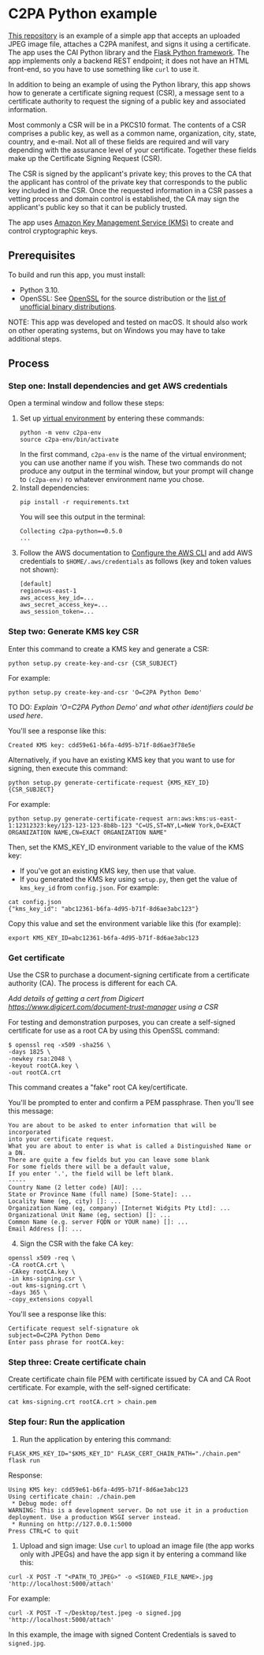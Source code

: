 # C2PA Python example

[This repository](https://github.com/contentauth/c2pa-python-example) is an example of a  simple app that accepts an uploaded JPEG image file, attaches a C2PA manifest, and signs it using a certificate.  The app uses the CAI Python library and the [Flask Python framework](https://flask.palletsprojects.com/en/3.0.x/).  The app implements only a backend REST endpoint; it does not have an HTML front-end, so you have to use something like `curl` to use it.

In addition to being an example of using the Python library, this app shows how to generate a certificate signing request (CSR), a message sent to a certificate authority to request the signing of a public key and associated information. 

Most commonly a CSR will be in a PKCS10 format. The contents of a CSR comprises a public key, as well as a common name, organization, city, state, country, and e-mail. Not all of these fields are required and will vary depending with the assurance level of your certificate. Together these fields make up the Certificate Signing Request (CSR). 

The CSR is signed by the applicant's private key; this proves to the CA that the applicant has control of the private key that corresponds to the public key included in the CSR. Once the requested information in a CSR passes a vetting process and domain control is established, the CA may sign the applicant's public key so that it can be publicly trusted. 

The app uses [Amazon Key Management Service (KMS)](https://aws.amazon.com/kms/) to create and control cryptographic keys. 

## Prerequisites

To build and run this app, you must install:

- Python 3.10.
- OpenSSL: See [OpenSSL](https://www.openssl.org/source/) for the source distribution or the [list of unofficial binary distributions](https://wiki.openssl.org/index.php/Binaries).

NOTE: This app was developed and tested on macOS. It should also work on other operating systems, but on Windows you may have to take additional steps.

## Process

### Step one: Install dependencies and get AWS credentials

Open a terminal window and follow these steps:

1. Set up [virtual environment](https://docs.python.org/3/library/venv.html) by entering these commands:
	 ```
	python -m venv c2pa-env
	source c2pa-env/bin/activate
	```
	In the first command, `c2pa-env` is the name of the virtual environment; you can use another name if you wish. These two commands do not produce any output in the terminal window, but your prompt will change to `(c2pa-env)` ro whatever environment name you chose.  
1. Install dependencies:
	```
	pip install -r requirements.txt
	```
	You will see this output in the terminal:
	```
	Collecting c2pa-python==0.5.0
	...
	```
1. Follow the AWS documentation to [Configure the AWS CLI](https://docs.aws.amazon.com/cli/latest/userguide/cli-chap-configure.html) and add AWS credentials to `$HOME/.aws/credentials` as follows (key and token values not shown):
	```
	[default]
	region=us-east-1
	aws_access_key_id=...
	aws_secret_access_key=...
	aws_session_token=...
	```

### Step two: Generate KMS key CSR

Enter this command to create a KMS key and generate a CSR:

```shell
python setup.py create-key-and-csr {CSR_SUBJECT}
```

For example:

```
python setup.py create-key-and-csr 'O=C2PA Python Demo'
```

TO DO: _Explain 'O=C2PA Python Demo' and what other identifiers could be used here_.

You'll see a response like this:
```
Created KMS key: cdd59e61-b6fa-4d95-b71f-8d6ae3f78e5e
```

Alternatively, if you have an existing KMS key that you want to use for signing, then execute this command:

```shell
python setup.py generate-certificate-request {KMS_KEY_ID} {CSR_SUBJECT}
```

For example:
```
python setup.py generate-certificate-request arn:aws:kms:us-east-1:12312323:key/123-123-123-8b8b-123 "C=US,ST=NY,L=NeW York,O=EXACT ORGANIZATION NAME,CN=EXACT ORGANIZATION NAME"
```

Then, set the KMS_KEY_ID environment variable to the value of the KMS key:
- If you've got an existing KMS key, then use that value. 
- If you generated the KMS key using `setup.py`, then get the value of `kms_key_id` from `config.json`. For example:

```
cat config.json
{"kms_key_id": "abc12361-b6fa-4d95-b71f-8d6ae3abc123"}
```

Copy this value and set the environment variable like this (for example):

```
export KMS_KEY_ID=abc12361-b6fa-4d95-b71f-8d6ae3abc123
```

### Get certificate

Use the CSR to purchase a document-signing certificate from a certificate authority (CA). The process is different for each CA.

_Add details of getting a cert from Digicert https://www.digicert.com/document-trust-manager using a CSR_

For testing and demonstration purposes, you can create a self-signed certificate for use as a root CA by using this OpenSSL command:

```
$ openssl req -x509 -sha256 \
-days 1825 \
-newkey rsa:2048 \
-keyout rootCA.key \
-out rootCA.crt
```

This command creates a "fake" root CA key/certificate.

You'll be prompted to enter and confirm a PEM passphrase.  Then you'll see this message:

```
You are about to be asked to enter information that will be incorporated
into your certificate request.
What you are about to enter is what is called a Distinguished Name or a DN.
There are quite a few fields but you can leave some blank
For some fields there will be a default value,
If you enter '.', the field will be left blank.
-----
Country Name (2 letter code) [AU]: ...
State or Province Name (full name) [Some-State]: ...
Locality Name (eg, city) []: ...
Organization Name (eg, company) [Internet Widgits Pty Ltd]: ...
Organizational Unit Name (eg, section) []: ...
Common Name (e.g. server FQDN or YOUR name) []: ...
Email Address []: ...
```

4. Sign the CSR with the fake CA key:

```
openssl x509 -req \
-CA rootCA.crt \
-CAkey rootCA.key \
-in kms-signing.csr \
-out kms-signing.crt \
-days 365 \
-copy_extensions copyall
```

You'll see a response like this:

```
Certificate request self-signature ok
subject=O=C2PA Python Demo
Enter pass phrase for rootCA.key:
```

### Step three: Create certificate chain

Create certificate chain file PEM with certificate issued by CA and CA Root certificate. For example, with the self-signed certificate:

```
cat kms-signing.crt rootCA.crt > chain.pem
```

### Step four: Run the application 

1. Run the application by entering this command:

```
FLASK_KMS_KEY_ID="$KMS_KEY_ID" FLASK_CERT_CHAIN_PATH="./chain.pem" flask run
```

Response:
```
Using KMS key: cdd59e61-b6fa-4d95-b71f-8d6ae3abc123
Using certificate chain: ./chain.pem
 * Debug mode: off
WARNING: This is a development server. Do not use it in a production deployment. Use a production WSGI server instead.
 * Running on http://127.0.0.1:5000
Press CTRL+C to quit
```

1. Upload and sign image: Use `curl` to upload an image file (the app works only with JPEGs) and have the app sign it by entering a command like this:

```
curl -X POST -T "<PATH_TO_JPEG>" -o <SIGNED_FILE_NAME>.jpg 'http://localhost:5000/attach'
```

For example:

```
curl -X POST -T ~/Desktop/test.jpeg -o signed.jpg 'http://localhost:5000/attach' 
```

In this example, the image with signed Content Credentials is saved to `signed.jpg`.
